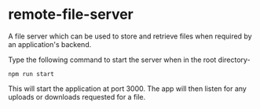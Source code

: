 # remote-file-server
A file server which can be used to store and retrieve files when required by an application's backend.

Type the following command to start the server when in the root directory-
```
npm run start
```
This will start the application at port 3000. The app will then listen for any uploads or downloads requested for a file.
